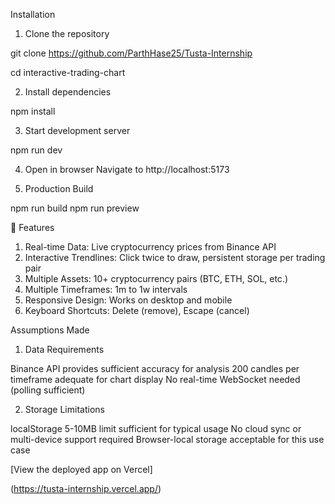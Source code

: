 Installation

1. Clone the repository

git clone <https://github.com/ParthHase25/Tusta-Internship>

cd interactive-trading-chart

2. Install dependencies

npm install

3. Start development server

npm run dev

4. Open in browser Navigate to http://localhost:5173


5. Production Build

npm run build
npm run preview


🎯 Features

1. Real-time Data: Live cryptocurrency prices from Binance API
2. Interactive Trendlines: Click twice to draw, persistent storage per trading pair
3. Multiple Assets: 10+ cryptocurrency pairs (BTC, ETH, SOL, etc.)
4. Multiple Timeframes: 1m to 1w intervals
5. Responsive Design: Works on desktop and mobile
6. Keyboard Shortcuts: Delete (remove), Escape (cancel)


Assumptions Made

1. Data Requirements

Binance API provides sufficient accuracy for analysis
200 candles per timeframe adequate for chart display
No real-time WebSocket needed (polling sufficient)

2. Storage Limitations

localStorage 5-10MB limit sufficient for typical usage
No cloud sync or multi-device support required
Browser-local storage acceptable for this use case


[View the deployed app on Vercel]

(https://tusta-internship.vercel.app/)
